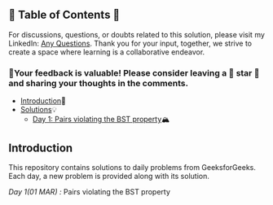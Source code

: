 ## 📜 Table of Contents 📜

For discussions, questions, or doubts related to this solution, please visit my LinkedIn: [Any Questions](https://www.linkedin.com/in/het-patel-8b110525a/). Thank you for your input, together, we strive to create a space where learning is a collaborative endeavor.

### 🔮Your feedback is valuable! Please consider leaving a 🌟 star 🌟 and sharing your thoughts in the comments.

- [Introduction](https://github.com/Hunterdii/GeeksforGeeks-POTD/blob/main/README.md)📝
- [Solutions](https://github.com/Hunterdii/GeeksforGeeks-POTD/tree/main/March%202024%20GFG%20SOLUTION)💡
  - [Day 1: Pairs violating the BST property]()🏔️

## Introduction

This repository contains solutions to daily problems from GeeksforGeeks. Each day, a new problem is provided along with its solution.

*Day 1(01 MAR) :* Pairs violating the BST property

